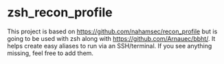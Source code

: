 # zsh_recon_profile

This project is based on https://github.com/nahamsec/recon_profile but is going to be used with zsh along with https://github.com/Arnauec/bbht/. 
It helps create easy aliases to run via an SSH/terminal. If you see anything missing, feel free to add them.
